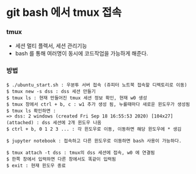 # git bash 에서 tmux 접속

### tmux
- 세션 멀티 플렉서, 세션 관리기능
- bash 를 통해 여러명이 동시에 코드작업을 가능하게 해준다.

### 방법
```
$ ./ubuntu_start.sh : 우분투 서버 접속 (쥬피터 노트북 접속할 디렉토리로 이동)
$ tmux new -s dss : dss 세션 만들기
$ tmux ls : 현재 만들어진 tmux 세션 정보 확인, 현재 w0 생성
$ tmux 창에서 ctrl + b, c : w1 추가 생성 됨, 누를때마다 새로운 윈도우가 생성됨
$ tmux ls 확인하면 :
=> dss: 2 windows (created Fri Sep 18 16:55:53 2020) [104x27] (attached) : dss 세션에 2개 윈도우 나옴
$ ctrl + b, 0 1 2 3 ... : 각 윈도우로 이동, 이동하면 해당 윈도우에 * 생김

$ jupyter notebook : 접속하고 다른 윈도우로 이동하면 bash 사용이 가능하다.

$ tmux attach -t dss : tmux의 dss 세션에 접속, w0 에 연결됨
$ 한쪽 창에서 입력하면 다른 창에서도 똑같이 입력됨
$ exit : 현재 윈도우 종료
```
